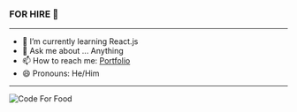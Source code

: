 ### FOR HIRE 👋

___

- 🌱 I’m currently learning React.js
- 💬 Ask me about ... Anything
- 📫 How to reach me: [Portfolio](https://sabanovics.com/)
- 😄 Pronouns: He/Him

___

![Code For Food](http://lifeismelody.com/wp-content/uploads/2014/03/DCM-toon-960x595.jpg)
